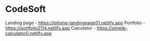 # CodeSoft
Landing page - https://iphone-landingpage01.netlify.app
Portfolio - https://portfolio2114.netlify.app
Calculator - https://simple-calculator0.netlify.app
